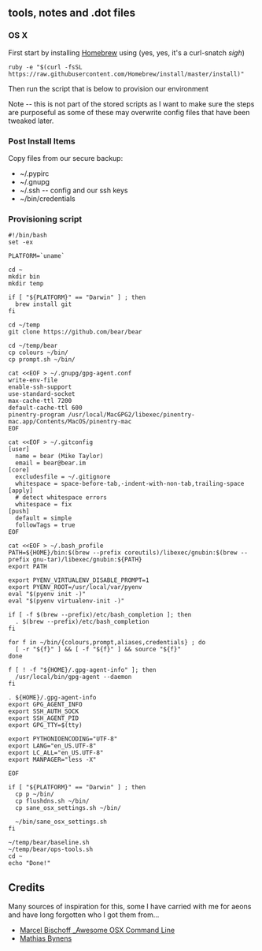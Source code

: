 ## tools, notes and .dot files

### OS X

First start by installing [Homebrew](http://brew.sh/) using (yes, yes, it's a curl-snatch *sigh*)

```
ruby -e "$(curl -fsSL https://raw.githubusercontent.com/Homebrew/install/master/install)"
```

Then run the script that is below to provision our environment

Note -- this is not part of the stored scripts as I want to make sure the steps are purposeful as some of these may overwrite config files that have been tweaked later.

### Post Install Items

Copy files from our secure backup:
- ~/.pypirc
- ~/.gnupg
- ~/.ssh -- config and our ssh keys
- ~/bin/credentials

### Provisioning script
```
#!/bin/bash
set -ex

PLATFORM=`uname`

cd ~
mkdir bin
mkdir temp

if [ "${PLATFORM}" == "Darwin" ] ; then
  brew install git
fi

cd ~/temp
git clone https://github.com/bear/bear

cd ~/temp/bear
cp colours ~/bin/
cp prompt.sh ~/bin/

cat <<EOF > ~/.gnupg/gpg-agent.conf
write-env-file
enable-ssh-support
use-standard-socket
max-cache-ttl 7200
default-cache-ttl 600
pinentry-program /usr/local/MacGPG2/libexec/pinentry-mac.app/Contents/MacOS/pinentry-mac
EOF

cat <<EOF > ~/.gitconfig
[user]
  name = bear (Mike Taylor)
  email = bear@bear.im
[core]
  excludesfile = ~/.gitignore
  whitespace = space-before-tab,-indent-with-non-tab,trailing-space
[apply]
  # detect whitespace errors
  whitespace = fix
[push]
  default = simple
  followTags = true
EOF

cat <<EOF > ~/.bash_profile
PATH=${HOME}/bin:$(brew --prefix coreutils)/libexec/gnubin:$(brew --prefix gnu-tar)/libexec/gnubin:${PATH}
export PATH

export PYENV_VIRTUALENV_DISABLE_PROMPT=1
export PYENV_ROOT=/usr/local/var/pyenv
eval "$(pyenv init -)"
eval "$(pyenv virtualenv-init -)"

if [ -f $(brew --prefix)/etc/bash_completion ]; then
  . $(brew --prefix)/etc/bash_completion
fi

for f in ~/bin/{colours,prompt,aliases,credentials} ; do
  [ -r "${f}" ] && [ -f "${f}" ] && source "${f}"
done

f [ ! -f "${HOME}/.gpg-agent-info" ]; then
  /usr/local/bin/gpg-agent --daemon
fi

. ${HOME}/.gpg-agent-info
export GPG_AGENT_INFO
export SSH_AUTH_SOCK
export SSH_AGENT_PID
export GPG_TTY=$(tty)

export PYTHONIOENCODING="UTF-8"
export LANG="en_US.UTF-8"
export LC_ALL="en_US.UTF-8"
export MANPAGER="less -X"

EOF

if [ "${PLATFORM}" == "Darwin" ] ; then
  cp p ~/bin/
  cp flushdns.sh ~/bin/
  cp sane_osx_settings.sh ~/bin/

  ~/bin/sane_osx_settings.sh
fi

~/temp/bear/baseline.sh
~/temp/bear/ops-tools.sh
cd ~
echo "Done!"
```

## Credits

Many sources of inspiration for this, some I have carried with me for aeons and have long forgotten who I got them from...

* [Marcel Bischoff _Awesome OSX Command Line](https://github.com/herrbischoff/awesome-osx-command-line)
* [Mathias Bynens](https://mathiasbynens.be/)
